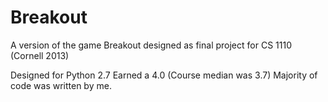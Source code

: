 # Breakout
A version of the game Breakout designed as final project for CS 1110 (Cornell 2013)

Designed for Python 2.7 
Earned a 4.0 (Course median was 3.7)
Majority of code was written by me.
